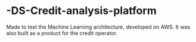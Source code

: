# -DS-Credit-analysis-platform
Made to test the Machine Learning architecture, developed on AWS. It was also built as a product for the credit operator.
